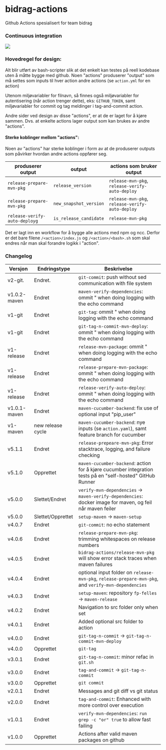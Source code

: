 # bidrag-actions
Github Actions spesialisert for team bidrag

### Continuous integration
![](https://github.com/navikt/bidrag-actions/workflows/build%20actions/badge.svg)

### Hovedregel for design:
Alt blir utført av bash-scripter slik at det enkelt kan testes på reell kodebase uten å måtte bygge med github. Noen "actions" produserer "output" som
må settes som inputs til hver action andre actions (se `action.yml` for en action)

Utenom miljøvariabler for filnavn, så finnes også miljøvariabler for autentisering (når action trenger dette), eks: `GITHUB_TOKEN`, samt miljøvariabler
for commit og tag meldinger i tag-and-commit action.

Andre sider ved design av disse "actions", er at de er laget for å kjøre sammen. Dvs. at enkelte actions lager output som kan brukes av andre "actions". 

#### Sterke koblinger mellom "actions":

Noen av "actions" har sterke koblinger i form av at de produserer outputs som påvirker hvordan andre actions oppfører seg.

produserer output             | output                 | actions som bruker output
------------------------------|------------------------|--------------------------
`release-prepare-mvn-pkg`     | `release_version`      | `release-mvn-pkg`, `release-verify-auto-deploy`
`release-prepare-mvn-pkg`     | `new_snapshot_version` | `release-mvn-pkg`, `release-verify-auto-deploy` 
`release-verify-auto-deployg` | `is_release_candidate` | `release-mvn-pkg`

Det er lagt inn en workflow for å bygge alle actions med npm og ncc. Derfor er det bare filene `/<action>/index.js` og `/<action>/<bash>.sh` som skal
endres når man skal forandre logikk i "action".

### Changelog

Versjon      | Endringstype      | Beskrivelse
-------------|-------------------|------------
v2-git.      | Endret.           | `git-commit`: push without sed communication with file system
v1.0.2-maven | Endret            | `maven-verify-dependencies`: ommit " when doing logging with the echo command
v1-git       | Endret            | `git-tag`: ommit " when doing logging with the echo command 
v1-git       | Endret            | `git-tag-n-commit-mvn-deploy`: ommit " when doing logging with the echo command 
v1-release   | Endret            | `release-mvn-package`: ommit " when doing logging with the echo command 
v1-release   | Endret            | `release-prepare-mvn-package`: ommit " when doing logging with the echo command 
v1-release   | Endret            | `release-verify-auto-deploy`: ommit " when doing logging with the echo command 
v1.0.1-maven | Endret            | `maven-cucumber-backend`: fix use of optional input "pip_user" 
v1-maven     | new release cycle | `maven-cucumber-backend`: nye inputs (se `action.yaml`), samt feature branch for cucumber 
v5.1.1       | Endret            | `release-prepeare-mvn-pkg`: Error stacktrace, logging, and failure checking
v5.1.0       | Opprettet         | `maven-cucumber-backend`: action for å kjøre cucumber integration tests på en "self-hosted" GitHub Runner
v5.0.0       | Slettet/Endret    | `verify-mvn-dependencies` -> `maven-verify-dependencies`: docker image for maven, og feil når maven feiler
v5.0.0       | Slettet/Opprettet | `setup-maven` -> `maven-setup`
v4.0.7       | Endret            | `git-commit`: no echo statement
v4.0.6       | Endret            | `release-prepare-mvn-pkg`: trimming whitespaces on release numbers
v4.0.5       | Endret            | `bidrag-actions/release-mvn-pkg` will show error stack traces when maven failures
v4.0.4       | Endret            | optional input folder on `release-mvn-pkg`, `release-prepare-mvn-pkg`, and `verify-mvn-dependencies`
v4.0.3       | Endret            | `setup-maven`: repository `fp-felles` -> `maven-release`
v4.0.2       | Endret            | Navigation to src folder only when set
v4.0.1       | Endret            | Added optional src folder to action
v4.0.0       | Endret            | `git-tag-n-commit` -> `git-tag-n-commit-mvn-deploy`
v4.0.0       | Opprettet         | `git-tag`
v3.0.1       | Endret            | `git-tag-n-commit`: minor refac in `git.sh`
v3.0.0       | Endret            | `tag-and-commit` -> `git-tag-n-commit`
v3.0.0       | Opprettet         | `git commit`
v2.0.1       | Endret            | Messages and git diff vs git status
v2.0.0       | Endret            | `tag-and-commit`: Enhanced with more control over execution
v1.0.1       | Endret            | `verify-mvn-dependencies`: `run grep -c "or" true` to allow fast failing
v1.0.0       | Opprettet         | Actions after valid maven packages on github
